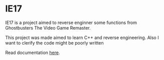 # IE17
IE17 is a project aimed to reverse enginner some functions from Ghostbusters The Video Game Remaster.

This project was made aimed to learn C++ and reverse engineering. Also I want to clerify the code might be poorly written

Read documentation [here](https://github.com/sakis720/IE17/wiki).
